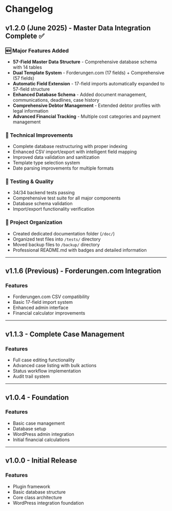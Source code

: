 # Changelog

## v1.2.0 (June 2025) - Master Data Integration Complete ✅

### 🆕 Major Features Added
- **57-Field Master Data Structure** - Comprehensive database schema with 14 tables
- **Dual Template System** - Forderungen.com (17 fields) + Comprehensive (57 fields)
- **Automatic Field Extension** - 17-field imports automatically expanded to 57-field structure
- **Enhanced Database Schema** - Added document management, communications, deadlines, case history
- **Comprehensive Debtor Management** - Extended debtor profiles with legal information
- **Advanced Financial Tracking** - Multiple cost categories and payment management

### 🔧 Technical Improvements
- Complete database restructuring with proper indexing
- Enhanced CSV import/export with intelligent field mapping
- Improved data validation and sanitization
- Template type selection system
- Date parsing improvements for multiple formats

### 🧪 Testing & Quality
- 34/34 backend tests passing
- Comprehensive test suite for all major components
- Database schema validation
- Import/export functionality verification

### 📁 Project Organization
- Created dedicated documentation folder (`/doc/`)
- Organized test files into `/tests/` directory
- Moved backup files to `/backup/` directory
- Professional README.md with badges and detailed information

---

## v1.1.6 (Previous) - Forderungen.com Integration

### Features
- Forderungen.com CSV compatibility
- Basic 17-field import system
- Enhanced admin interface
- Financial calculator improvements

---

## v1.1.3 - Complete Case Management

### Features
- Full case editing functionality
- Advanced case listing with bulk actions
- Status workflow implementation
- Audit trail system

---

## v1.0.4 - Foundation

### Features
- Basic case management
- Database setup
- WordPress admin integration
- Initial financial calculations

---

## v1.0.0 - Initial Release

### Features
- Plugin framework
- Basic database structure
- Core class architecture
- WordPress integration foundation